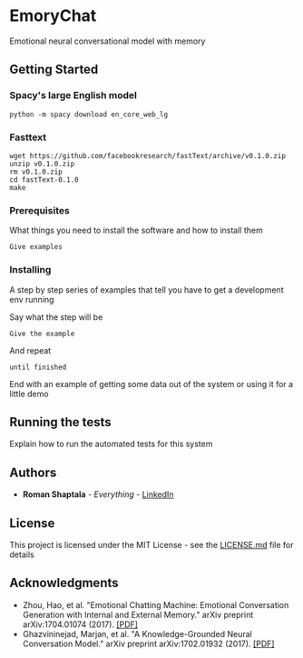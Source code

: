 # EmoryChat

Emotional neural conversational model with memory

## Getting Started

### Spacy's large English model
```
python -m spacy download en_core_web_lg
```

### Fasttext
```
wget https://github.com/facebookresearch/fastText/archive/v0.1.0.zip
unzip v0.1.0.zip
rm v0.1.0.zip
cd fastText-0.1.0
make
```
### Prerequisites

What things you need to install the software and how to install them

```
Give examples
```

### Installing

A step by step series of examples that tell you have to get a development env running

Say what the step will be

```
Give the example
```

And repeat

```
until finished
```

End with an example of getting some data out of the system or using it for a little demo

## Running the tests

Explain how to run the automated tests for this system

## Authors

* **Roman Shaptala** - *Everything* - [LinkedIn](https://www.linkedin.com/in/romanshaptala/)

## License

This project is licensed under the MIT License - see the [LICENSE.md](LICENSE.md) file for details

## Acknowledgments

* Zhou, Hao, et al. "Emotional Chatting Machine: Emotional Conversation Generation with Internal and External Memory." arXiv preprint arXiv:1704.01074 (2017). [[PDF]](https://arxiv.org/pdf/1704.01074)
* Ghazvininejad, Marjan, et al. "A Knowledge-Grounded Neural Conversation Model." arXiv preprint arXiv:1702.01932 (2017). [[PDF]](https://arxiv.org/pdf/1702.01932)
